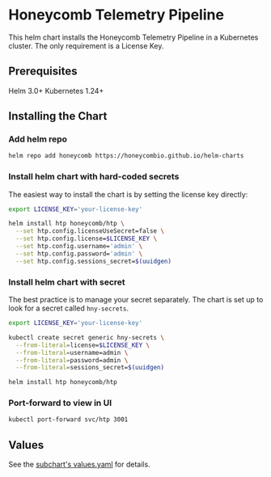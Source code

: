 # Honeycomb Telemetry Pipeline

This helm chart installs the Honeycomb Telemetry Pipeline in a Kubernetes cluster.
The only requirement is a License Key.

## Prerequisites

Helm 3.0+
Kubernetes 1.24+

## Installing the Chart

### Add helm repo

```sh
helm repo add honeycomb https://honeycombio.github.io/helm-charts
```

### Install helm chart with hard-coded secrets

The easiest way to install the chart is by setting the license key directly:

```sh
export LICENSE_KEY='your-license-key'

helm install htp honeycomb/htp \
  --set htp.config.licenseUseSecret=false \
  --set htp.config.license=$LICENSE_KEY \
  --set htp.config.username='admin' \
  --set htp.config.password='admin' \
  --set htp.config.sessions_secret=$(uuidgen)
```

### Install helm chart with secret

The best practice is to manage your secret separately.
The chart is set up to look for a secret called `hny-secrets`.

```sh
export LICENSE_KEY='your-license-key'

kubectl create secret generic hny-secrets \
  --from-literal=license=$LICENSE_KEY \
  --from-literal=username=admin \
  --from-literal=password=admin \
  --from-literal=sessions_secret=$(uuidgen)

helm install htp honeycomb/htp
```

### Port-forward to view in UI

```sh
kubectl port-forward svc/htp 3001
```

## Values

See the [subchart's values.yaml](https://github.com/observIQ/bindplane-op-helm/blob/main/charts/bindplane/values.yaml) for details.
